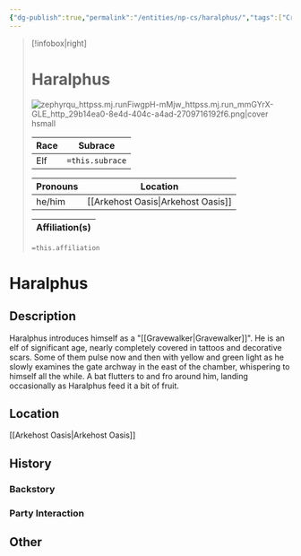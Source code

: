 ```yaml
---
{"dg-publish":true,"permalink":"/entities/np-cs/haralphus/","tags":["Creature","NPC","DigTeam"]}
---
```



> [!infobox|right]
> # Haralphus
> ![zephyrqu_httpss.mj.runFiwgpH-mMjw_httpss.mj.run_mmGYrX-GLE_http_29b14ea0-8e4d-404c-a4ad-2709716192f6.png|cover hsmall](/img/user/Images/zephyrqu_httpss.mj.runFiwgpH-mMjw_httpss.mj.run_mmGYrX-GLE_http_29b14ea0-8e4d-404c-a4ad-2709716192f6.png)
> 
> Race | Subrace |
> ---|---|
> Elf | `=this.subrace` |
> 
> 
> Pronouns|Location| 
> ---|---|
> he/him|[[Arkehost Oasis\|Arkehost Oasis]]|
> 
> Affiliation(s)|
> ---|
> `=this.affiliation`






# Haralphus

## Description
Haralphus introduces himself as a "[[Gravewalker\|Gravewalker]]". He is an elf of significant age, nearly completely covered in tattoos and decorative scars. Some of them pulse now and then with yellow and green light as he slowly examines the gate archway in the east of the chamber, whispering to himself all the while. A bat flutters to and fro around him, landing occasionally as Haralphus feed it a bit of fruit.
## Location
[[Arkehost Oasis\|Arkehost Oasis]]
## History

### Backstory

### Party Interaction

## Other


